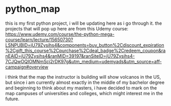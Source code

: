 # python_map

this is my first python project, i will be updating here as i go through it. 
the projects that will pop up here are from this Udemy course:
https://www.udemy.com/course/the-python-mega-course/learn/lecture/15650730?LSNPUBID=jU79Zysihs4&components=buy_button%2Cdiscount_expiration%2Cgift_this_course%2Cpurchase%2Cdeal_badge%2Credeem_coupon&ranEAID=jU79Zysihs4&ranMID=39197&ranSiteID=jU79Zysihs4-7CJQwOQIOMNmScj2rDK97g&utm_medium=udemyads&utm_source=aff-campaign#overview

i think that the map the instructor is building will show volcanos in the US, but since i am currently almost exactly in the middle of my bachelor degree and beginning to think about my masters, i have decided to mark on the map campuses of universities and colleges, which might interest me in the future.
